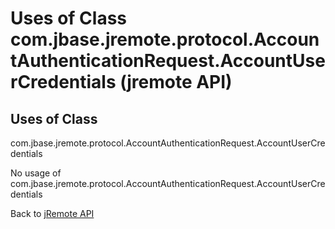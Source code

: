 # Uses of Class com.jbase.jremote.protocol.AccountAuthenticationRequest.AccountUserCredentials (jremote   API)

<PageHeader />

## Uses of Class

com.jbase.jremote.protocol.AccountAuthenticationRequest.AccountUserCredentials

No usage of com.jbase.jremote.protocol.AccountAuthenticationRequest.AccountUserCredentials

Back to [jRemote API](./../../README.md)

<PageFooter />
